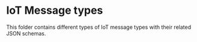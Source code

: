 # IoT Message types
This folder contains different types of IoT message types with their related JSON schemas.